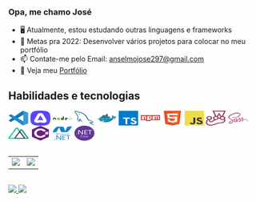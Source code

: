 ### Opa, me chamo José

- 🖥️ Atualmente, estou estudando outras linguagens e frameworks
- 🔨 Metas pra 2022: Desenvolver vários projetos para colocar no meu portfólio
- 📫 Contate-me pelo Email: anselmojose297@gmail.com
- 📰 Veja meu [Portfólio](https://zezin-portfolio.vercel.app/)

## Habilidades e tecnologias

<div style="display: inline_block">
  <img align="center" alt="VS Code" height="30" width="40" src="https://github.com/devicons/devicon/blob/master/icons/vscode/vscode-original.svg" />
  <img align="center" alt="AdonisJS" height="30" width="40" src="https://github.com/devicons/devicon/blob/master/icons/adonisjs/adonisjs-original.svg" />
  <img align="center" alt="NodeJS" height="30" width="40" src="https://github.com/devicons/devicon/blob/master/icons/nodejs/nodejs-original-wordmark.svg" />
  <img align="center" alt="MySQL" height="30" width="40" src="https://github.com/devicons/devicon/blob/master/icons/mysql/mysql-original.svg" />
  <img align="center" alt="Docker" height="30" width="40" src="https://github.com/devicons/devicon/blob/master/icons/docker/docker-original.svg" />
  <img align="center" alt="TS" height="30" width="40" src="https://github.com/devicons/devicon/blob/master/icons/typescript/typescript-original.svg" />
  <img align="center" alt="Npm" height="30" width="40" src="https://github.com/devicons/devicon/blob/master/icons/npm/npm-original-wordmark.svg" />
  <img align="center" alt="HTML5" height="30" width="40" src="https://github.com/devicons/devicon/blob/master/icons/html5/html5-original.svg" />
  <img align="center" alt="JS" height="30" width="40" src="https://github.com/devicons/devicon/blob/master/icons/javascript/javascript-original.svg" />
  <img align="center" alt="Jest" height="30" width="40" src="https://github.com/devicons/devicon/blob/master/icons/jest/jest-plain.svg" />
  <img align="center" alt="Sass" height="30" width="40" src="https://github.com/devicons/devicon/blob/master/icons/sass/sass-original.svg" />
  <img align="center" alt="Nuxt" height="30" width="40" src="https://github.com/devicons/devicon/blob/master/icons/nuxtjs/nuxtjs-original.svg" />
  <img align="center" alt="C#" height="30" width="40" src="https://github.com/devicons/devicon/blob/master/icons/csharp/csharp-plain.svg" />
  <img align="center" alt="DotNet" height="30" width="40" src="https://github.com/devicons/devicon/blob/master/icons/dot-net/dot-net-plain-wordmark.svg" />
  <img align="center" alt="DotNetCore" height="30" width="40" src="https://github.com/devicons/devicon/blob/master/icons/dotnetcore/dotnetcore-original.svg" />
</div>

<br />

<table>
  <tr>
    <td align="center" style="padding=0;width=50%;">
      <img height="180em" src="https://github-readme-stats.vercel.app/api?username=jose13162&show_icons=true&theme=dracula&include_all_commits=true&count_private=true" />
    </td>
    <td align="center" style="padding=0;width=50%;">
       <img height="180em" src="https://github-readme-stats.vercel.app/api/top-langs?username=jose13162&langs_count=8&layout=compact&theme=dracula" />
    </td>
  </tr>
</table>

<br />

<div>
  <a href="https://www.instagram.com/zezin_627" target="__blank">
    <img src="https://img.shields.io/badge/Instagram-E4405F?style=for-the-badge&logo=instagram&logoColor=white" />
  </a>

  <a href="https://api.whatsapp.com/send?phone=5587999399425" target="__blank">
    <img src="https://img.shields.io/badge/WhatsApp-25D366?style=for-the-badge&logo=whatsapp&logoColor=white" />
  </a>
</div>
